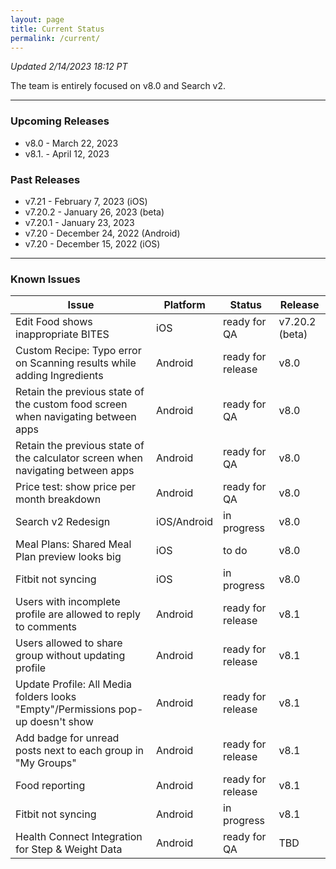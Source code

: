 ```yaml
---
layout: page
title: Current Status
permalink: /current/
---
```


_Updated 2/14/2023 18:12 PT_

The team is entirely focused on v8.0 and Search v2.

***

### Upcoming Releases

- v8.0    - March 22, 2023
- v8.1.   - April 12, 2023
 
### Past Releases
- v7.21   - February 7, 2023 (iOS)
- v7.20.2 - January 26, 2023 (beta)
- v7.20.1 - January 23, 2023
- v7.20   - December 24, 2022 (Android)
- v7.20   - December 15, 2022 (iOS)


***

### Known Issues

|Issue                          |Platform   | Status    | Release           |
| ---                           | ---       | ---       | ---               |
|Edit Food shows inappropriate BITES|iOS |ready for QA| v7.20.2 (beta)|
|Custom Recipe: Typo error on Scanning results while adding Ingredients |Android|ready for release| v8.0|
|Retain the previous state of the custom food screen when navigating between apps |Android|ready for QA| v8.0|
|Retain the previous state of the calculator screen when navigating between apps |Android|ready for QA| v8.0|
|Price test: show price per month breakdown|Android |ready for QA| v8.0|
|Search v2 Redesign|iOS/Android |in progress| v8.0|
|Meal Plans: Shared Meal Plan preview looks big |iOS |to do| v8.0|
|Fitbit not syncing|iOS |in progress| v8.0|
|Users with incomplete profile are allowed to reply to comments |Android|ready for release| v8.1|
|Users allowed to share group without updating profile |Android|ready for release| v8.1|
|Update Profile: All Media folders looks "Empty"/Permissions pop-up doesn't show |Android|ready for release| v8.1|
|Add badge for unread posts next to each group in "My Groups" |Android|ready for release| v8.1|
|Food reporting|Android |ready for release| v8.1|
|Fitbit not syncing|Android |in progress| v8.1|
|Health Connect Integration for Step & Weight Data |Android|ready for QA| TBD|
